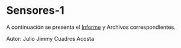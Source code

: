 # Sensores-1
A continuación se presenta el [Informe](https://correoitmedu-my.sharepoint.com/:b:/g/personal/juliocuadros230835_correo_itm_edu_co/EepIqOEi3FlGpjqQiUdbnPQB7TWHVYGFMSXBnqC6-2jQzw?e=112VKf) y Archivos correspondientes.

Autor:
Julio Jimmy Cuadros Acosta


